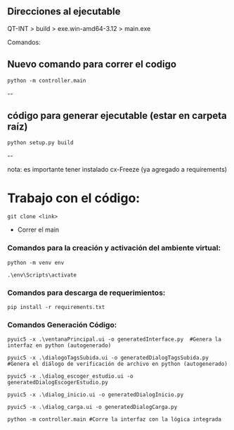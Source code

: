 
## Direcciones al ejecutable

QT-INT > build > exe.win-amd64-3.12 > main.exe

Comandos:

## Nuevo comando para correr el codigo
```
python -m controller.main
```

--

## código para generar ejecutable (estar en carpeta raíz)
```
python setup.py build
```

--

nota: es importante tener instalado cx-Freeze (ya agregado a requirements)

# Trabajo con el código:

```
git clone <link>
```
- Correr el main

### Comandos para la creación y activación del ambiente virtual:
```
python -m venv env
```

```
.\env\Scripts\activate
```

### Comandos para descarga de requerimientos:

```
pip install -r requirements.txt
```


### Comandos Generación Código:

```
pyuic5 -x .\ventanaPrincipal.ui -o generatedInterface.py  #Genera la interfaz en python (autogenerado)
```

```
pyuic5 -x .\dialogoTagsSubida.ui -o generatedDialogTagsSubida.py  #Genera el diálogo de verificación de archivo en python (autogenerado)
```

```
pyuic5 -x .\dialog_escoger_estudio.ui -o generatedDialogEscogerEstudio.py
```

```
pyuic5 -x .\dialog_inicio.ui -o generatedDialogInicio.py
```

```
pyuic5 -x .\dialog_carga.ui -o generatedDialogCarga.py
```

```
python -m controller.main #Corre la interfaz con la lógica integrada
```